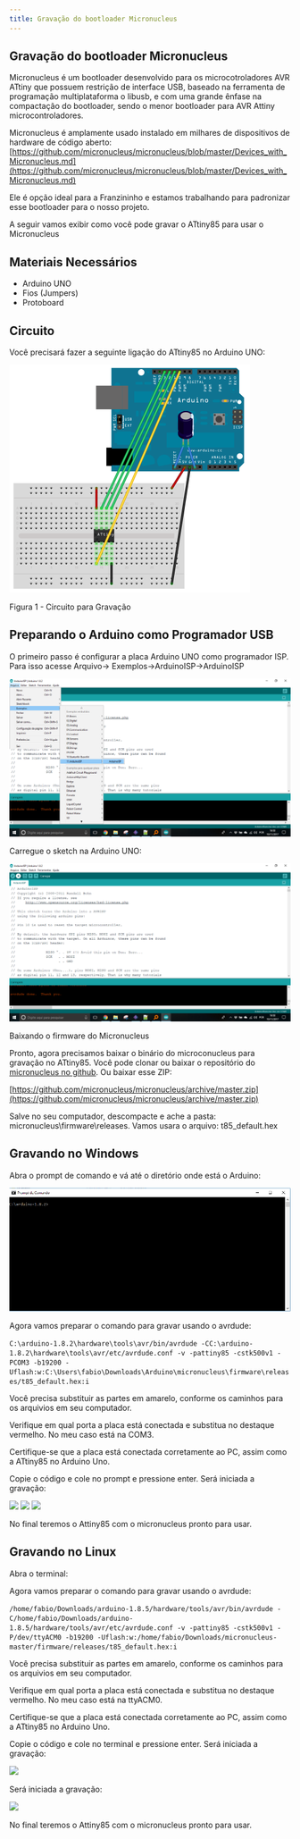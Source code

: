 ```yaml
---
title: Gravação do bootloader Micronucleus
---
```


## Gravação do bootloader Micronucleus


Micronucleus é um bootloader desenvolvido para os microcotroladores AVR ATtiny que possuem restrição de interface USB, baseado na ferramenta de programação multiplataforma o libusb, e com uma grande ênfase na compactação do bootloader, sendo o menor bootloader para AVR Attiny microcontroladores.

  

Micronucleus é amplamente usado instalado em milhares de dispositivos de hardware de código aberto:  
[https://github.com/micronucleus/micronucleus/blob/master/Devices_with_Micronucleus.md](https://github.com/micronucleus/micronucleus/blob/master/Devices_with_Micronucleus.md)

  
  

Ele é opção ideal para a Franzininho e estamos trabalhando para padronizar esse bootloader para o nosso projeto.

  

A seguir vamos exibir como você pode gravar o ATtiny85 para usar o Micronucleus

  
  

## Materiais Necessários

  

 - Arduino UNO
 - Fios (Jumpers)
 - Protoboard

  

## Circuito

  

Você precisará fazer a seguinte ligação do ATtiny85 no Arduino UNO:

  

![](./image8.png) 
  

Figura 1 - Circuito para Gravação

  
  

## Preparando o Arduino como Programador USB

  

O primeiro passo é configurar a placa Arduino UNO como programador ISP. Para isso acesse Arquivo-> Exemplos->ArduinoISP->ArduinoISP

  

![](./image7.png) 

  
  

Carregue o sketch na Arduino UNO:

![](./image6.png) 
  
  
  

Baixando o firmware do Micronucleus

  

Pronto, agora precisamos baixar o binário do microconucleus para gravação no ATtiny85. Você pode clonar ou baixar o repositório do [micronucleus no github](https://github.com/micronucleus/micronucleus). Ou baixar esse ZIP:

  

[https://github.com/micronucleus/micronucleus/archive/master.zip](https://github.com/micronucleus/micronucleus/archive/master.zip)

  

Salve no seu computador, descompacte e ache a pasta: micronucleus\firmware\releases. Vamos usara o arquivo: t85_default.hex

  
  

## Gravando no Windows

  

Abra o prompt de comando e vá até o diretório onde está o Arduino:

  ![](./image9.png) 
  

Agora vamos preparar o comando para gravar usando o avrdude:
  
  

``` C:\arduino-1.8.2\hardware\tools\avr/bin/avrdude -CC:\arduino-1.8.2\hardware\tools\avr/etc/avrdude.conf -v -pattiny85 -cstk500v1 -PCOM3 -b19200 -Uflash:w:C:\Users\fabio\Downloads\Arduino\micronucleus\firmware\releases/t85_default.hex:i ```

  

Você precisa substituir as partes em amarelo, conforme os caminhos para os arquivios em seu computador.

  

Verifique em qual porta a placa está conectada e substitua no destaque vermelho. No meu caso está na COM3.

  

Certifique-se que a placa está conectada corretamente ao PC, assim como a ATtiny85 no Arduino Uno.

  

Copie o código e cole no prompt e pressione enter. Será iniciada a gravação:

   ![](./image1.png) 
   ![](./image4.png) 
   ![](./image5.png) 
  

No final teremos o Attiny85 com o micronucleus pronto para usar.

  

## Gravando no Linux

  
  

Abra o terminal:

  
  
  

Agora vamos preparar o comando para gravar usando o avrdude:

```/home/fabio/Downloads/arduino-1.8.5/hardware/tools/avr/bin/avrdude -C/home/fabio/Downloads/arduino-1.8.5/hardware/tools/avr/etc/avrdude.conf -v -pattiny85 -cstk500v1 -P/dev/ttyACM0 -b19200 -Uflash:w:/home/fabio/Downloads/micronucleus-master/firmware/releases/t85_default.hex:i ```

  
  

Você precisa substituir as partes em amarelo, conforme os caminhos para os arquivios em seu computador.

  

Verifique em qual porta a placa está conectada e substitua no destaque vermelho. No meu caso está na ttyACM0.

  

Certifique-se que a placa está conectada corretamente ao PC, assim como a ATtiny85 no Arduino Uno.

  

Copie o código e cole no terminal e pressione enter. Será iniciada a gravação:

  
  
  ![](./image2.png) 


  

Será iniciada a gravação:

   ![](./image3.png) 
  

No final teremos o Attiny85 com o micronucleus pronto para usar.